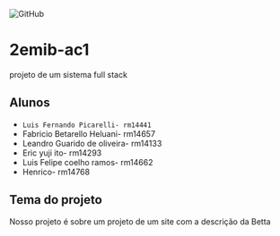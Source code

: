 ![GitHub](https://img.shields.io/github/license/LuisFer2005Pg/2emib-ac1)
# 2emib-ac1
projeto de um sistema full stack
## Alunos
- ` Luis Fernando Picarelli- rm14441 `
-  Fabricio Betarello Heluani- rm14657 
- Leandro Guarido de oliveira- rm14133
- Eric yuji ito- rm14293
- Luis Felipe coelho ramos- rm14662
- Henrico- rm14768
## Tema do projeto
Nosso projeto é sobre um projeto de um site com a descrição da Betta

